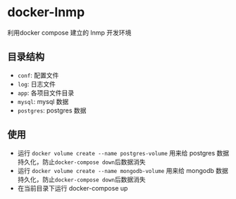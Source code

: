 # docker-lnmp
利用docker compose 建立的 lnmp 开发环境

## 目录结构
- `conf`: 配置文件
- `log`: 日志文件
- `app`: 各项目文件目录
- `mysql`: mysql 数据
- `postgres`: postgres 数据

## 使用
- 运行 `docker volume create --name postgres-volume` 用来给 postgres 数据持久化，防止`docker-compose down`后数据消失
- 运行 `docker volume create --name mongodb-volume` 用来给 mongodb 数据持久化，防止`docker-compose down`后数据消失
- 在当前目录下运行 docker-compose up



